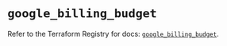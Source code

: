 # `google_billing_budget`

Refer to the Terraform Registry for docs: [`google_billing_budget`](https://registry.terraform.io/providers/hashicorp/google-beta/5.30.0/docs/resources/google_billing_budget).
